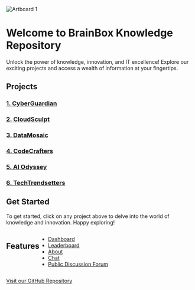 ![Artboard 1](https://github.com/pramod-jay/BrainBox/assets/91390000/bf17df79-8152-46cf-b34b-3bb8c9beb39d)

# Welcome to BrainBox Knowledge Repository

Unlock the power of knowledge, innovation, and IT excellence! Explore our exciting projects and access a wealth of information at your fingertips.

## Projects

### [1. CyberGuardian](cyberguardian.md)

### [2. CloudSculpt](cloudsculpt.md)

### [3. DataMosaic](datamosaic.md)

### [4. CodeCrafters](codecrafters.md)

### [5. AI Odyssey](aiodyssey.md)

### [6. TechTrendsetters](techtrendsetters.md)

## Get Started

To get started, click on any project above to delve into the world of knowledge and innovation. Happy exploring!

<div style="display: flex;">

## Features

- [Dashboard](README.md)
- [Leaderboard](leaderboard.md)
- [About](about.md)
- [Chat](chat.md)
- [Public Discussion Forum](discussion.md)

</div>

[Visit our GitHub Repository](https://github.com/pramod-jay/BrainBox.git)

